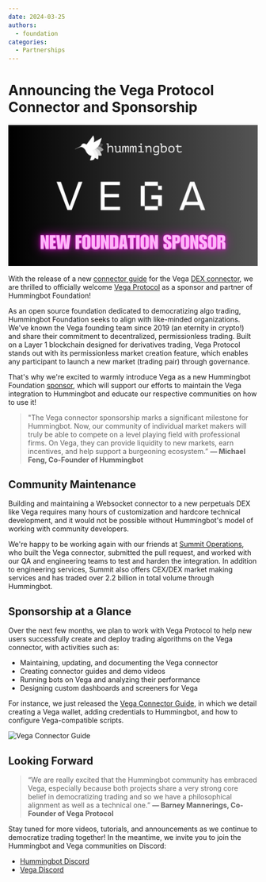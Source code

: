 ```yaml
---
date: 2024-03-25
authors:
  - foundation
categories:
  - Partnerships
---
```


# Announcing the Vega Protocol Connector and Sponsorship

![](cover.png)

With the release of a new [connector guide](/academy-content/using-vega-protocol-with-hummingbot) for the Vega [DEX connector](/exchanges/vega), we are thrilled to officially welcome [Vega Protocol](https://vega.xyz) as a sponsor and partner of Hummingbot Foundation! 

As an open source foundation dedicated to democratizing algo trading, Hummingbot Foundation seeks to align with like-minded  organizations. We've known the Vega founding team since 2019 (an eternity in crypto!) and share their commitment to decentralized, permissionless trading. Built on a Layer 1 blockchain designed for derivatives trading, Vega Protocol stands out with its permissionless market creation feature, which enables any participant to launch a new market (trading pair) through governance.

That's why we're excited to warmly introduce Vega as a new Hummingbot Foundation [sponsor](/about/sponsors), which will support our efforts to maintain the Vega integration to Hummingbot and educate our respective communities on how to use it!

<!-- more -->

> "The Vega connector sponsorship marks a significant milestone for Hummingbot. Now, our community of individual market makers will truly be able to compete on a level playing field with professional firms. On Vega, they can provide liquidity to new markets, earn incentives, and help support a burgeoning ecosystem.” **— Michael Feng, Co-Founder of Hummingbot**

## Community Maintenance

Building and maintaining a Websocket connector to a new perpetuals DEX like Vega requires many hours of customization and hardcore technical development, and it would not be possible without Hummingbot's model of working with community developers.

We're happy to be working again with our friends at [Summit Operations](https://summitoperations.co/), who built the Vega connector, submitted the pull request, and worked with our QA and engineering teams to test and harden the integration. In addition to engineering services, Summit also offers CEX/DEX market making services and has traded over 2.2 billion in total volume through Hummingbot.

## Sponsorship at a Glance

Over the next few months, we plan to work with Vega Protocol to help new users successfully create and deploy trading algorithms on the Vega connector, with activities such as:

* Maintaining, updating, and documenting the Vega connector
* Creating connector guides and demo videos
* Running bots on Vega and analyzing their performance
* Designing custom dashboards and screeners for Vega

For instance, we just released the [Vega Connector Guide](/academy-content/using-vega-protocol-with-hummingbot), in which we detail creating a Vega wallet, adding credentials to Hummingbot, and how to configure Vega-compatible scripts.

![Vega Connector Guide](/academy-content/using-vega-protocol-with-hummingbot/cover.png)



## Looking Forward

> “We are really excited that the Hummingbot community has embraced Vega, especially because both projects share a very strong core belief in democratizing trading and so we have a philosophical alignment as well as a technical one.” **— Barney Mannerings, Co-Founder of Vega Protocol**

Stay tuned for more videos, tutorials, and announcements as we continue to democratize trading together! In the meantime, we invite you to join the Hummingbot and Vega communities on Discord:

* [Hummingbot Discord](https://discord.gg/hummingbot)
* [Vega Discord](https://discord.com/invite/3hQyGgZ)
